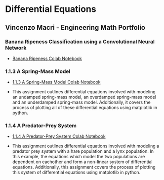 # Differential Equations
## Vincenzo Macri - Engineering Math Portfolio

### Banana Ripeness Classification using a Convolutional Neural Network

* <a href="https://colab.research.google.com/drive/1DcEiUwxg0ZCochtum6_-ab4HLPtfzXcu?usp=sharing">Banana Ripeness Colab Notebook<a>

### 1.1.3 A Spring-Mass Model 

* <a href="https://colab.research.google.com/drive/1AW0mQE8PsQom0AVqqKm0P5wp7rNhsPkl?usp=sharing">1.1.3 A Spring-Mass Model Colab Notebook<a>

* This assignment outlines differential equations involved with modeling an undamped spring-mass model, an overdamped spring-mass model and an underdamped spring-mass model.       Additionally, it covers the process of plotting all of these differential equations using matplotlib in python.
  
### 1.1.4 A Predator-Prey System 

* <a href="https://colab.research.google.com/drive/1Q3GozrxTV8pEQSWkJ_gWhXy-OmsJahR0?usp=sharing">1.1.4 A Predator-Prey System Colab Notebook<a>

* This assignment outlines differential equations involved with modeling a predator prey system with a hare population and a lynx population. In this example, the equations which model the two populations are dependent on eachother and form a non-linear system of differential equations.  Additionally, this assignment covers the process of plotting this system of differential equations using matplotlib in python.


